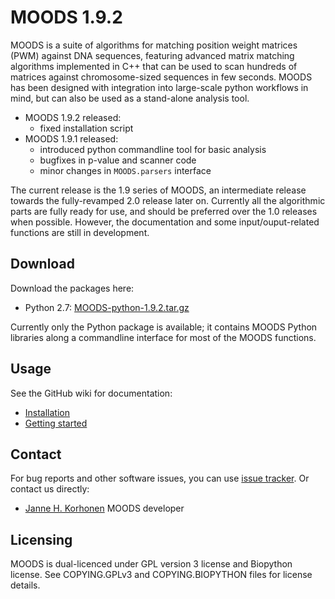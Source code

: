 MOODS 1.9.2
===========

MOODS is a suite of algorithms for matching position weight matrices (PWM) against DNA sequences, featuring advanced matrix matching algorithms implemented in C++ that can be used to scan hundreds of matrices against chromosome-sized sequences in few seconds. MOODS has been designed with integration into large-scale python workflows in mind, but can also be used as a stand-alone analysis tool.

 * MOODS 1.9.2 released:
   * fixed installation script
 * MOODS 1.9.1 released:
   * introduced python commandline tool for basic analysis
   * bugfixes in p-value and scanner code
   * minor changes in `MOODS.parsers` interface

The current release is the 1.9 series of MOODS, an intermediate release towards the fully-revamped 2.0 release later on. Currently all the algorithmic parts are fully ready for use, and should be preferred over the 1.0 releases when possible. However, the documentation and some input/ouput-related functions are still in development.

Download
--------

Download the packages here:

* Python 2.7: [MOODS-python-1.9.2.tar.gz](https://github.com/jhkorhonen/MOODS/releases/download/v1.9.2/MOODS-python-1.9.2.tar.gz)

Currently only the Python package is available; it contains MOODS Python libraries along a commandline interface for most of the MOODS functions.


Usage
-----

See the GitHub wiki for documentation:

 * [Installation](https://github.com/jhkorhonen/MOODS/wiki/Installation)
 * [Getting started](https://github.com/jhkorhonen/MOODS/wiki/Getting-started)


Contact
-------

For bug reports and other software issues, you can use [issue tracker](https://github.com/jhkorhonen/MOODS/issues). Or contact us directly:

 * [Janne H. Korhonen](http://www.ru.is/kennarar/korhonen/) MOODS developer


Licensing
---------

MOODS is dual-licenced under GPL version 3 license and Biopython license. See COPYING.GPLv3 and COPYING.BIOPYTHON files for license details.
